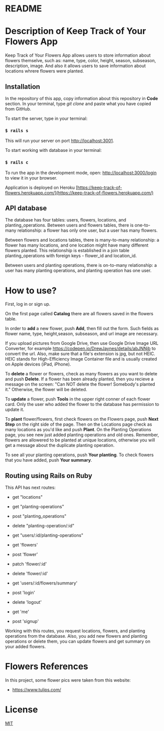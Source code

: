 # README

# Description of Keep Track of Your Flowers App

Keep Track of Your Flowers App allows users to store information about flowers themselve, such as: name, type, color, height, season, subseason, description, image. And also it allows users to save  information about locations whrere flowers were planted. 

## Installation
In the repository of this app, copy information about this repository in **Code** section.
In your terminal, type *git clone* and paste what you have copied from GitHub.

To start the server, type in your terminal: 
### `$ rails s`
 
This will run your server on port
[http://localhost:3001](http://localhost:3001).

To start working with database in your terminal:
### `$ rails c`

To run the app in the development mode, open:
[http://localhost:3000/login](http://localhost:3000/login) to view it in your browser.

Application is deployed on Heroku [https://keep-track-of-flowers.herokuapp.com/](https://keep-track-of-flowers.herokuapp.com/)

## API database

The database has four tables: users, flowers, locations, and planting_operations. Between users and flowers tables, there is one-to-many relationship: a flower has only one user, but a user has many flowers. 
        
Between flowers and locations tables, there is many-to-many relationship: a flower has many locations, and one location might have many different flowers planted. This relationship is established in a join table planting_operations with foreign keys - flower_id and location_id. 

Between users and planting operations, there is on-to-many relationship: a user has many planting operations, and planting operation has one user.

# How to use?
First, log in or sign up.

On the first page called **Catalog** there are all flowers saved in the flowers table.

In order to **add** a new flower, push **Add**, then fill out the form. Such fields as flower name, type, height,season, subseason, and url image are necessary.

If you upload pictures from Google Drive, then use Google Drive Image URL Converter, for example https://codepen.io/DrewJaynes/details/abJNNjb to convert the url. Also, make sure that a file's extension is jpg, but not HEIC. HEIC stands for High-Efficiency Image Container file and is usually created on Apple devices (iPad, iPhone).

To **delete** a flower or flowers, check as many flowers as you want to delete and push **Delete**. If a flower has been already planted, then you recieve a message on the screen: "Can NOT delete the flower! Somebody's planted it." Otherwise, the flower will be deleted. 

To **update** a flower, push **Tools** in the upper right conner of each flower card. Only the user who added the flower to the database has permission to update it.

To **plant** flower/flowers, first check flowers on the Flowers page, push **Next Step** on the right side of the page. Then on the Locations page check as many locations as you'd like and push **Plant**. On the Planting Operations page, you see new just added planting operations and old ones. Remember, flowers are allowered to be planted at unique locations, otherwise you will get a message about the duplicate planting operation. 

To see all your planting operations, push **Your planting**. 
To check flowers that you have added, push **Your summary**. 


## Routing using Rails on Ruby

This API has next routes:

-  get "locations"

- get "planting-operations"
- post "planting_operations"
- delete "planting-operation/:id"
- get "users/:id/planting-operations"

- get 'flowers'
- post 'flower'
- patch 'flower/:id'
- delete 'flower/:id'
- get 'users/:id/flowers/summary'

- post 'login'
- delete 'logout'

- get 'me'
- post 'signup'

Working with this routes,  you request locations, flowers, and planting operations from the database. Also, you add new flowers and planting operations or delete them, you can update flowers and get summary on your added flowers.

# Flowers References

In this project, some flower pics were taken from this website:
- https://www.tulips.com/


# License
[MIT](https://choosealicense.com/licenses/mit/)

